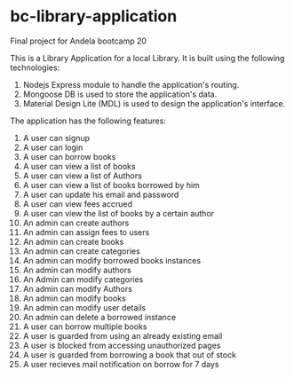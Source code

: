 # bc-library-application
Final project for Andela bootcamp 20

This is a Library Application for a local Library. It is built using the following technologies:
1. Nodejs Express module to handle the application's routing.
2. Mongoose DB is used to store the application's data.
3. Material Design Lite (MDL) is used to design the application's interface.

The application has the following features:

1. A user can signup
2. A user can login
3. A user can borrow books
4. A user can view a list of books
5. A user can view a list of Authors
6. A user can view a list of books borrowed by him
7. A user can update his email and password
8. A user can view fees accrued
9. A user can view the list of books by a certain author
10. An admin can create authors
11. An admin can assign fees to users
12. An admin can create books
13. An admin can create categories
14. An admin can modify borrowed books instances
15. An admin can modify authors
16. An Admin can modify categories
17. An admin can modify Authors
18. An admin can modify books
19. An admin can modify user details
20. An admin can delete a borrowed instance
21. A user can borrow multiple books
22. A user is guarded from using an already existing email
23. A user is blocked from accessing unauthorized pages
24. A user is guarded from borrowing a book that out of stock
25. A user recieves mail notification on borrow for 7 days